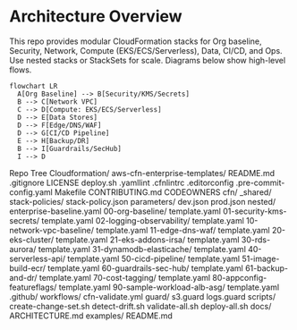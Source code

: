 # Architecture Overview

This repo provides modular CloudFormation stacks for Org baseline, Security, Network, Compute (EKS/ECS/Serverless), Data, CI/CD, and Ops.
Use nested stacks or StackSets for scale. Diagrams below show high-level flows.

```mermaid
flowchart LR
  A[Org Baseline] --> B[Security/KMS/Secrets]
  B --> C[Network VPC]
  C --> D[Compute: EKS/ECS/Serverless]
  D --> E[Data Stores]
  D --> F[Edge/DNS/WAF]
  D --> G[CI/CD Pipeline]
  E --> H[Backup/DR]
  B --> I[Guardrails/SecHub]
  I --> D
```
Repo Tree
Cloudformation/
  aws-cfn-enterprise-templates/
    README.md
    .gitignore
    LICENSE
    deploy.sh
    .yamllint
    .cfnlintrc
    .editorconfig
    .pre-commit-config.yaml
    Makefile
    CONTRIBUTING.md
    CODEOWNERS
    cfn/
      _shared/
        stack-policies/
          stack-policy.json
        parameters/
          dev.json
          prod.json
        nested/
          enterprise-baseline.yaml
      00-org-baseline/
        template.yaml
      01-security-kms-secrets/
        template.yaml
      02-logging-observability/
        template.yaml
      10-network-vpc-baseline/
        template.yaml
      11-edge-dns-waf/
        template.yaml
      20-eks-cluster/
        template.yaml
      21-eks-addons-irsa/
        template.yaml
      30-rds-aurora/
        template.yaml
      31-dynamodb-elasticache/
        template.yaml
      40-serverless-api/
        template.yaml
      50-cicd-pipeline/
        template.yaml
      51-image-build-ecr/
        template.yaml
      60-guardrails-sec-hub/
        template.yaml
      61-backup-and-dr/
        template.yaml
      70-cost-tagging/
        template.yaml
      80-appconfig-featureflags/
        template.yaml
      90-sample-workload-alb-asg/
        template.yaml
    .github/
      workflows/
        cfn-validate.yml
    guard/
      s3.guard
      logs.guard
    scripts/
      create-change-set.sh
      detect-drift.sh
      validate-all.sh
      deploy-all.sh
    docs/
      ARCHITECTURE.md
    examples/
      README.md
